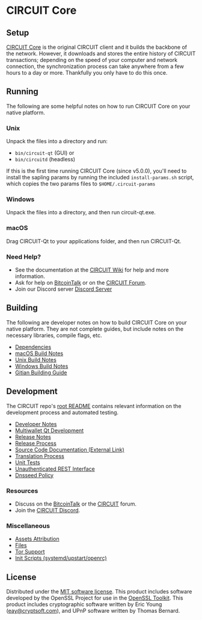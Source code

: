 CIRCUIT Core
=============

Setup
---------------------
[CIRCUIT Core](http://circuit.org/wallet) is the original CIRCUIT client and it builds the backbone of the network. However, it downloads and stores the entire history of CIRCUIT transactions; depending on the speed of your computer and network connection, the synchronization process can take anywhere from a few hours to a day or more. Thankfully you only have to do this once.

Running
---------------------
The following are some helpful notes on how to run CIRCUIT Core on your native platform.

### Unix

Unpack the files into a directory and run:

- `bin/circuit-qt` (GUI) or
- `bin/circuitd` (headless)

If this is the first time running CIRCUIT Core (since v5.0.0), you'll need to install the sapling params by running the included `install-params.sh` script, which copies the two params files to `$HOME/.circuit-params`

### Windows

Unpack the files into a directory, and then run circuit-qt.exe.

### macOS

Drag CIRCUIT-Qt to your applications folder, and then run CIRCUIT-Qt.

### Need Help?

* See the documentation at the [CIRCUIT Wiki](https://github.com/pandagrows/circuit-crct-coin/wiki)
for help and more information.
* Ask for help on [BitcoinTalk](https://bitcointalk.org/index.php?topic=1262920.0) or on the [CIRCUIT Forum](http://forum.circuit.org/).
* Join our Discord server [Discord Server](https://discord.circuit-society.io)

Building
---------------------
The following are developer notes on how to build CIRCUIT Core on your native platform. They are not complete guides, but include notes on the necessary libraries, compile flags, etc.

- [Dependencies](dependencies.md)
- [macOS Build Notes](build-osx.md)
- [Unix Build Notes](build-unix.md)
- [Windows Build Notes](build-windows.md)
- [Gitian Building Guide](gitian-building.md)

Development
---------------------
The CIRCUIT repo's [root README](/README.md) contains relevant information on the development process and automated testing.

- [Developer Notes](developer-notes.md)
- [Multiwallet Qt Development](multiwallet-qt.md)
- [Release Notes](release-notes.md)
- [Release Process](release-process.md)
- [Source Code Documentation (External Link)](https://www.circuit-society.io/circuit/doxygen/)
- [Translation Process](translation_process.md)
- [Unit Tests](unit-tests.md)
- [Unauthenticated REST Interface](REST-interface.md)
- [Dnsseed Policy](dnsseed-policy.md)

### Resources
* Discuss on the [BitcoinTalk](https://bitcointalk.org/index.php?topic=1262920.0) or the [CIRCUIT](http://forum.circuit.org/) forum.
* Join the [CIRCUIT Discord](https://discord.circuit-society.io).

### Miscellaneous
- [Assets Attribution](assets-attribution.md)
- [Files](files.md)
- [Tor Support](tor.md)
- [Init Scripts (systemd/upstart/openrc)](init.md)

License
---------------------
Distributed under the [MIT software license](/COPYING).
This product includes software developed by the OpenSSL Project for use in the [OpenSSL Toolkit](https://www.openssl.org/). This product includes
cryptographic software written by Eric Young ([eay@cryptsoft.com](mailto:eay@cryptsoft.com)), and UPnP software written by Thomas Bernard.
